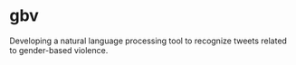 # gbv
Developing a natural language processing tool to recognize tweets related to gender-based violence.
